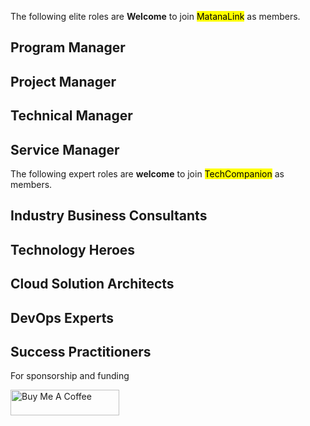 
The following elite roles are <b>Welcome</b> to join <mark>MatanaLink</mark> as members.  
  
## Program Manager
  
## Project Manager
  
## Technical Manager
  
## Service Manager
  
  
The following expert roles are <b>welcome</b> to join <mark>TechCompanion</mark> as members.  
  
## Industry Business Consultants
  
## Technology Heroes
  
## Cloud Solution Architects
  
## DevOps Experts
  
## Success Practitioners
  
  
For sponsorship and funding  
  
<a href="https://buymeacoffee.com/robert.tsai.1111" target="_blank"><img src="https://cdn.buymeacoffee.com/buttons/default-orange.png" alt="Buy Me A Coffee" height="41" width="174"></a> 
  
  
